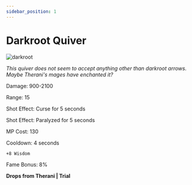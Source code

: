 ```yaml
---
sidebar_position: 1
---
```


# Darkroot Quiver 

![darkroot](https://vwiki.valorserver.com/api/item/picture/darkroot%20quiver)

<i>This quiver does not seem to accept anything other than darkroot arrows. Maybe Therani's mages have enchanted it?</i>

Damage: 900-2100

Range: 15

Shot Effect: Curse for 5 seconds

Shot Effect: Paralyzed for 5 seconds

MP Cost: 130

Cooldown: 4 seconds

    +8 Wisdom

Fame Bonus: 8%

**Drops from Therani | Trial**

